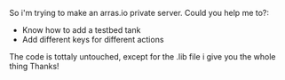 So i'm trying to make an arras.io private server.
Could you help me to?:
 - Know how to add a testbed tank
 - Add different keys for different actions
 
The code is tottaly untouched, except for the .lib file
i give you the whole thing
Thanks!
